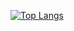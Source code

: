 [![Top Langs](https://github-readme-stats.vercel.app/api/top-langs/?username=gomadoufu&layout=compact&theme=shades-of-purple)](https://github.com/anuraghazra/github-readme-stats)

